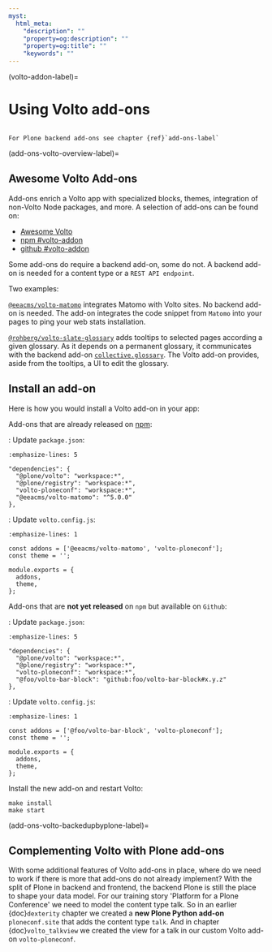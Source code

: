 ```yaml
---
myst:
  html_meta:
    "description": ""
    "property=og:description": ""
    "property=og:title": ""
    "keywords": ""
---
```


(volto-addon-label)=

# Using Volto add-ons

````{card} Frontend chapter

For Plone backend add-ons see chapter {ref}`add-ons-label`
````


(add-ons-volto-overview-label)=

## Awesome Volto Add-ons

Add-ons enrich a Volto app with specialized blocks, themes, integration of non-Volto Node packages, and more.
A selection of add-ons can be found on:

- [Awesome Volto](https://github.com/collective/awesome-volto/blob/main/README.md#addons)
- [npm #volto-addon](https://www.npmjs.com/search?q=keywords:volto-addon)
- [github #volto-addon](https://github.com/search?o=desc&q=%23volto-addon&s=&type=Repositories)

Some add-ons do require a backend add-on, some do not.
A backend add-on is needed for a content type or a `REST API endpoint`.

Two examples:

[`@eeacms/volto-matomo`](https://www.npmjs.com/package/@eeacms/volto-matomo) integrates Matomo with Volto sites.
No backend add-on is needed.
The add-on integrates the code snippet from `Matomo` into your pages to ping your web stats installation.

[`@rohberg/volto-slate-glossary`](https://github.com/rohberg/volto-slate-glossary) adds tooltips to selected pages according a given glossary.
As it depends on a permanent glossary, it communicates with the backend add-on [`collective.glossary`](https://pypi.org/project/collective.glossary/).
The Volto add-on provides, aside from the tooltips, a UI to edit the glossary.


## Install an add-on

Here is how you would install a Volto add-on in your app:

Add-ons that are already released on [npm](https://www.npmjs.com):

: Update `package.json`:
  ```{code-block} json
  :emphasize-lines: 5

  "dependencies": {
    "@plone/volto": "workspace:*",
    "@plone/registry": "workspace:*",
    "volto-ploneconf": "workspace:*",
    "@eeacms/volto-matomo": "^5.0.0"
  },
  ```

: Update `volto.config.js`:
  ```{code-block} js
  :emphasize-lines: 1

  const addons = ['@eeacms/volto-matomo', 'volto-ploneconf'];
  const theme = '';

  module.exports = {
    addons,
    theme,
  };
  ```

Add-ons that are **not yet released** on `npm` but available on `Github`:

: Update `package.json`:
  ```{code-block} json
  :emphasize-lines: 5

  "dependencies": {
    "@plone/volto": "workspace:*",
    "@plone/registry": "workspace:*",
    "volto-ploneconf": "workspace:*",
    "@foo/volto-bar-block": "github:foo/volto-bar-block#x.y.z"
  },
  ```

: Update `volto.config.js`:
  ```{code-block} js
  :emphasize-lines: 1

  const addons = ['@foo/volto-bar-block', 'volto-ploneconf'];
  const theme = '';

  module.exports = {
    addons,
    theme,
  };
  ```

Install the new add-on and restart Volto:

```shell
make install
make start
```


(add-ons-volto-backedupbyplone-label)=

## Complementing Volto with Plone add-ons

With some additional features of Volto add-ons in place, where do we need to work if there is more that add-ons do not already implement?
With the split of Plone in backend and frontend, the backend Plone is still the place to shape your data model.
For our training story 'Platform for a Plone Conference' we need to model the content type talk.
So in an earlier {doc}`dexterity` chapter we created a **new Plone Python add-on** `ploneconf.site` that adds the content type `talk`.
And in chapter {doc}`volto_talkview` we created the view for a talk in our custom Volto add-on `volto-ploneconf`.
